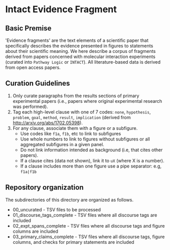 # Intact Evidence Fragment

## Basic Premise

'Evidence fragments' are the text elements of a scientific paper that specifically describes the evidence presented in figures to statements about their scientific meaning. We here describe a corpus of fragments derived from papers concerned with molecular interaction experiments (curated into `Pathway Logic` or  `INTACT`). All literature-based data is derived from open access papers.

## Curation Guidelines

1. Only curate paragraphs from the results sections of primary experimental papers (i.e., papers where original experimental research was performed).
2. Tag each high-level clause with one of 7 codes: `none`, `hypothesis`, `problem`, `goal`, `method`, `result`, `implication` (derived from http://arxiv.org/abs/1702.05398).
3. For any clause, associate them with a figure or a subfigure.  
	* Use codes like `f1a`, `f1b`, etc to link to subfigures
	* Use whole numbers to link to figures without subfigures or all aggregated subfigures in a given panel. 
	* Do not link information intended as background (i.e, that cites other papers).
	* If a clause cites (data not shown), link it to `uX` (where X is a number).
	* If a clause includes more than one figure use a pipe separator: e.g, `f1a|f1b`

## Repository organization

The subdirectories of this directory are organized as follows.

* 00_uncurated - TSV files to be processed* 01_discourse_tags_complete - TSV files where all discourse tags are included* 02_expt_spans_complete - TSV files where all discourse tags and figure columns are included* 03_primary_claims_complete - TSV files where all discourse tags, figure columns, and checks for primary statements are included

